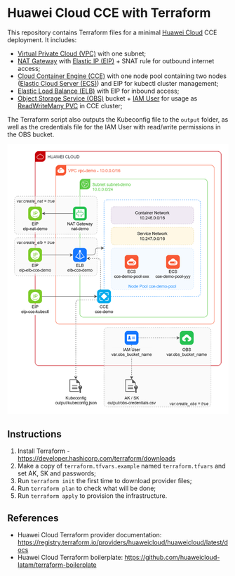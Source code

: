 # Huawei Cloud CCE with Terraform

This repository contains Terraform files for a minimal [Huawei Cloud][hwc] CCE
deployment. It includes:

- [Virtual Private Cloud (VPC)][vpc] with one subnet;
- [NAT Gateway][nat] with [Elastic IP (EIP)][eip] + SNAT rule
  for outbound internet access;
- [Cloud Container Engine (CCE)][cce] with one node pool containing two nodes
  ([Elastic Cloud Server (ECS)][ecs]) and EIP for kubectl cluster management;
- [Elastic Load Balance (ELB)][elb] with EIP for inbound access;
- [Object Storage Service (OBS)][obs] bucket + [IAM User][iam] for usage as
  [ReadWriteMany PVC][obs-pvc] in CCE cluster;

The Terraform script also outputs the Kubeconfig file to the `output`
folder, as well as the credentials file for the IAM User with read/write
permissions in the OBS bucket.

![Services Architecture](architecture.png)

## Instructions

1. Install Terraform - <https://developer.hashicorp.com/terraform/downloads>
2. Make a copy of `terraform.tfvars.example` named `terraform.tfvars` and
   set AK, SK and passwords;
3. Run `terraform init` the first time to download provider files;
4. Run `terraform plan` to check what will be done;
5. Run `terraform apply` to provision the infrastructure.

## References

- Huawei Cloud Terraform provider documentation:
  <https://registry.terraform.io/providers/huaweicloud/huaweicloud/latest/docs>
- Huawei Cloud Terraform boilerplate:
  <https://github.com/huaweicloud-latam/terraform-boilerplate>

[hwc]: <https://www.huaweicloud.com/intl/en-us/>
[cce]: <https://www.huaweicloud.com/intl/en-us/product/cce.html>
[vpc]: <https://www.huaweicloud.com/intl/en-us/product/vpc.html>
[nat]: <https://www.huaweicloud.com/intl/en-us/product/nat.html>
[eip]: <https://www.huaweicloud.com/intl/en-us/product/eip.html>
[elb]: <https://www.huaweicloud.com/intl/en-us/product/elb.html>
[ecs]: <https://www.huaweicloud.com/intl/en-us/product/ecs.html>
[obs]: <https://www.huaweicloud.com/intl/en-us/product/obs.html>
[iam]: <https://www.huaweicloud.com/intl/en-us/product/iam.html>
[obs-pvc]: <https://support.huaweicloud.com/intl/en-us/usermanual-cce/cce_10_0378.html>
